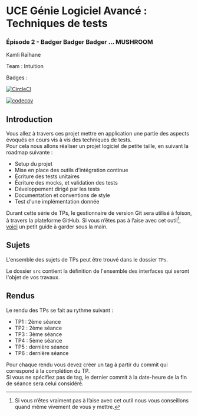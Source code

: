 # UCE Génie Logiciel Avancé : Techniques de tests

### Épisode 2 - Badger Badger Badger … MUSHROOM

Kamli Raïhane

Team : Intuition

Badges :

[![CircleCI](https://dl.circleci.com/status-badge/img/gh/RaihaneKamli/ceri-m1-techniques-de-test/tree/master.svg?style=svg)](https://dl.circleci.com/status-badge/redirect/gh/RaihaneKamli/ceri-m1-techniques-de-test/tree/master)

[![codecov](https://codecov.io/github/RaihaneKamli/ceri-m1-techniques-de-test/graph/badge.svg?token=Y6XIHU45IF)](https://codecov.io/github/RaihaneKamli/ceri-m1-techniques-de-test)



## Introduction

Vous allez à travers ces projet mettre en application une partie des aspects évoqués en cours vis à vis des techniques de tests.  
Pour cela nous allons réaliser un projet logiciel de petite taille, en suivant la roadmap suivante : 
- Setup du projet
- Mise en place des outils d’intégration continue
- Écriture des tests unitaires
- Écriture des mocks, et validation des tests
- Développement dirigé par les tests
- Documentation et conventions de style
- Test d'une implémentation donnée

Durant cette série de TPs, le gestionnaire de version Git sera utilisé à foison, à travers la plateforme GitHub. Si vous n’êtes pas à l’aise avec cet outil[^1], [voici](http://rogerdudler.github.io/git-guide/) un petit guide à garder sous la main.

## Sujets

L'ensemble des sujets de TPs peut être trouvé dans le dossier `TPs`.

Le dossier `src` contient la définition de l'ensemble des interfaces qui seront l'objet de vos travaux.

## Rendus

Le rendu des TPs se fait au rythme suivant :

- TP1 : 2ème séance
- TP2 : 2ème séance
- TP3 : 3ème séance
- TP4 : 5ème séance
- TP5 : dernière séance
- TP6 : dernière séance

Pour chaque rendu vous devez créer un tag à partir du commit qui correspond à la complétion du TP.  
Si vous ne spécifiez pas de tag, le dernier commit à la date-heure de la fin de séance sera celui considéré.

[^1]: Si vous n’êtes vraiment pas à l’aise avec cet outil nous vous conseillons quand même vivement de vous y mettre.
